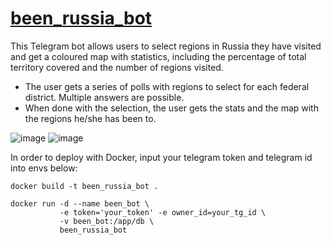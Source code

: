 # [been_russia_bot](https://t.me/been_regions_russia_bot)
This Telegram bot allows users to select regions in Russia they have visited and get a coloured map with statistics, including the percentage of total territory covered and the number of regions visited.

* The user gets a series of polls with regions to select for each federal district. Multiple answers are possible.  
* When done with the selection, the user gets the stats and the map with the regions he/she has been to.


![image](https://user-images.githubusercontent.com/104202715/204247374-2c6d4ede-295f-4a29-a687-9adcfc3f4539.png)
![image](https://user-images.githubusercontent.com/104202715/204247921-32c26647-3721-4f97-ba30-233d4725a5c8.png)

In order to deploy with Docker, input your telegram token and telegram id into envs below:
```
docker build -t been_russia_bot .

docker run -d --name been_bot \ 
           -e token='your_token' -e owner_id=your_tg_id \
           -v been_bot:/app/db \
           been_russia_bot
```
